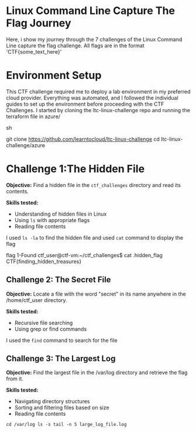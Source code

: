 # Linux Command Line Capture The Flag Journey
Here, i show my journey through the 7 challenges of the Linux Command Line capture the flag challenge. All flags are in the format 'CTF{some_text_here}'

# Environment Setup
This CTF challenge required me to deploy a lab environment in my preferred cloud provider. Everything was automated, and I followed the individual guides to set up the environment before proceeding with the CTF Challenges. I started by cloning the ltc-linux-challenge repo and running the terraform file in azure/ 

sh

git clone https://github.com/learntocloud/ltc-linux-challenge
cd ltc-linux-challenge/azure


# Challenge 1:The Hidden File 

**Objective:** Find a hidden file in the `ctf_challenges` directory and read its contents.

**Skills tested:**

- Understanding of hidden files in Linux
- Using `ls` with appropriate flags
- Reading file contents

I used ```ls -la``` to find the hidden file and used ```cat``` command to display the flag

flag 1-Found
ctf_user@ctf-vm:~/ctf_challenges$ cat .hidden_flag
CTF{finding_hidden_treasures}

## Challenge 2: The Secret File

**Objective:** Locate a file with the word "secret" in its name anywhere in the /home/ctf_user directory.

**Skills tested:**

- Recursive file searching
- Using grep or find commands

I used the ```find``` command to search for the file 

## Challenge 3: The Largest Log

**Objective:** Find the largest file in the /var/log directory and retrieve the flag from it.

**Skills tested:**

- Navigating directory structures
- Sorting and filtering files based on size
- Reading file contents

`cd /var/log
ls -s
tail -n 5 large_log_file.log`
